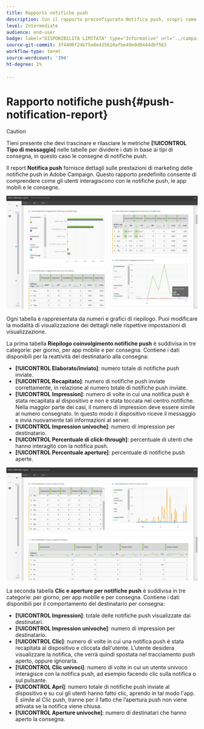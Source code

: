 ```yaml
---
title: Rapporto notifiche push
description: Con il rapporto preconfigurato Notifica push, scopri come le notifiche push hanno avuto esito positivo.
level: Intermediate
audience: end-user
badge: label="DISPONIBILITÀ LIMITATA" type="Informative" url="../campaign-standard-migration-home.md" tooltip="Limitato agli utenti Campaign Standard migrati"
source-git-commit: 3f4400f24b75e8e435610afbe49e9d9444dbf563
workflow-type: tm+mt
source-wordcount: '394'
ht-degree: 1%

---
```


# Rapporto notifiche push{#push-notification-report}

>[!CAUTION]
>
>Tieni presente che devi trascinare e rilasciare le metriche **[!UICONTROL Tipo di messaggio]** nelle tabelle per dividere i dati in base ai tipi di consegna, in questo caso le consegne di notifiche push.

Il report **Notifica push** fornisce dettagli sulle prestazioni di marketing delle notifiche push in Adobe Campaign. Questo rapporto predefinito consente di comprendere come gli utenti interagiscono con le notifiche push, le app mobili e le consegne.

![](assets/dynamic_report_push.png)

Ogni tabella è rappresentata da numeri e grafici di riepilogo. Puoi modificare la modalità di visualizzazione dei dettagli nelle rispettive impostazioni di visualizzazione.

La prima tabella **Riepilogo coinvolgimento notifiche push** è suddivisa in tre categorie: per giorno, per app mobile e per consegna. Contiene i dati disponibili per la reattività del destinatario alla consegna:

* **[!UICONTROL Elaborato/inviato]**: numero totale di notifiche push inviate.
* **[!UICONTROL Recapitato]**: numero di notifiche push inviate correttamente, in relazione al numero totale di notifiche push inviate.
* **[!UICONTROL Impression]**: numero di volte in cui una notifica push è stata recapitata al dispositivo e non è stata toccata nel centro notifiche. Nella maggior parte dei casi, il numero di impression deve essere simile al numero consegnato. In questo modo il dispositivo riceve il messaggio e invia nuovamente tali informazioni al server.
* **[!UICONTROL Impression univoche]**: numero di impression per destinatario.
* **[!UICONTROL Percentuale di click-through]**: percentuale di utenti che hanno interagito con la notifica push.
* **[!UICONTROL Percentuale aperture]**: percentuale di notifiche push aperte.

![](assets/dynamic_report_push_2.png)

La seconda tabella **Clic e aperture per notifiche push** è suddivisa in tre categorie: per giorno, per app mobile e per consegna. Contiene i dati disponibili per il comportamento del destinatario per consegna:

* **[!UICONTROL Impression]**: totale delle notifiche push visualizzate dai destinatari.
* **[!UICONTROL Impression univoche]**: numero di impression per destinatario.
* **[!UICONTROL Clic]**: numero di volte in cui una notifica push è stata recapitata al dispositivo e cliccata dall&#39;utente. L’utente desidera visualizzare la notifica, che verrà quindi spostata nel tracciamento push aperto, oppure ignorarla.
* **[!UICONTROL Clic univoci]**: numero di volte in cui un utente univoco interagisce con la notifica push, ad esempio facendo clic sulla notifica o sul pulsante.
* **[!UICONTROL Apri]**: numero totale di notifiche push inviate al dispositivo e su cui gli utenti hanno fatto clic, aprendo in tal modo l&#39;app. È simile al Clic push, tranne per il fatto che l’apertura push non viene attivata se la notifica viene chiusa.
* **[!UICONTROL Aperture univoche]**: numero di destinatari che hanno aperto la consegna.
